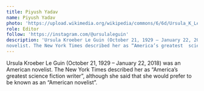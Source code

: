 ```yaml
---
title: Piyush Yadav
name: Piyush Yadav
photo: 'https://upload.wikimedia.org/wikipedia/commons/6/6d/Ursula_K_Le_Guin.JPG'
role: Editor
follow: 'https://instagram.com/@ursulaleguin'
description: 'Ursula Kroeber Le Guin (October 21, 1929 – January 22, 2018) was an American
novelist. The New York Times described her as “America’s greatest  science fiction writer”, although she said that she would prefer to be known as an “American novelist”.'
---
```

Ursula Kroeber Le Guin (October 21, 1929 – January 22, 2018) was an American
novelist. The New York Times described her as “America’s greatest  science fiction writer”, although she said that she would prefer to be known as an “American novelist”.